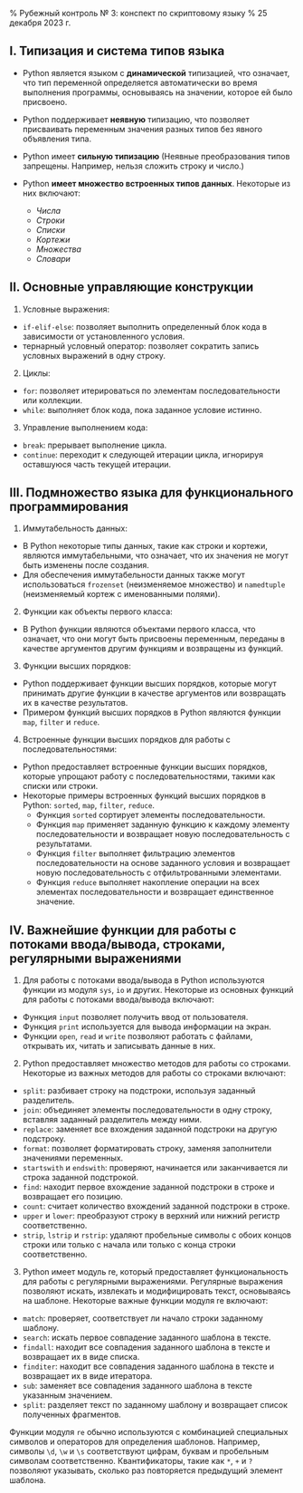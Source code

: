 % Рубежный контроль № 3: конспект по скриптовому языку
% 25 декабря 2023 г.

## I. Типизация и система типов языка

* Python является языком с **динамической** типизацией, что означает, что тип переменной определяется автоматически во время выполнения программы, основываясь на значении, которое ей было присвоено.
* Python поддерживает **неявную** типизацию, что позволяет присваивать переменным значения разных типов без явного объявления типа.
* Python имеет **сильную типизацию** (Неявные преобразования типов запрещены. Например, нельзя сложить строку и число.)
* Python **имеет множество встроенных типов данных**. Некоторые из них включают:

  * *Числа*
  * *Строки*
  * *Списки*
  * *Кортежи*
  * *Множества*
  * *Словари*

## II. Основные управляющие конструкции

1. Условные выражения:

  * ```if-elif-else```: позволяет выполнить определенный блок кода в зависимости от установленного условия.
  * тернарный условный оператор: позволяет сократить запись условных выражений в одну строку.

2. Циклы:

  * ```for```: позволяет итерироваться по элементам последовательности или коллекции.
  * ```while```: выполняет блок кода, пока заданное условие истинно.

3. Управление выполнением кода:

  * ```break```: прерывает выполнение цикла.
  * ```continue```: переходит к следующей итерации цикла, игнорируя оставшуюся часть текущей итерации.

## III. Подмножество языка для функционального программирования

1. Иммутабельность данных:

  * В Python некоторые типы данных, такие как строки и кортежи, являются иммутабельными, что означает, что их значения не могут быть изменены после создания.
  * Для обеспечения иммутабельности данных также могут использоваться ```frozenset``` (неизменяемое множество) и ```namedtuple``` (неизменяемый кортеж с именованными полями).

2. Функции как объекты первого класса:

  * В Python функции являются объектами первого класса, что означает, что они могут быть присвоены переменным, переданы в качестве аргументов другим функциям и возвращены из функций.

3. Функции высших порядков:

  * Python поддерживает функции высших порядков, которые могут принимать другие функции в качестве аргументов или возвращать их в качестве результатов.
  * Примером функций высших порядков в Python являются функции ```map```, ```filter``` и ```reduce```.
  
4. Встроенные функции высших порядков для работы с последовательностями:

  * Python предоставляет встроенные функции высших порядков, которые упрощают работу с последовательностями, такими как списки или строки.
  * Некоторые примеры встроенных функций высших порядков в Python: ```sorted```, ```map```, ```filter```, ```reduce```.
    * Функция ```sorted``` сортирует элементы последовательности.
    * Функция ```map``` применяет заданную функцию к каждому элементу последовательности и возвращает новую последовательность с результатами.
    * Функция ```filter``` выполняет фильтрацию элементов последовательности на основе заданного условия и возвращает новую последовательность с отфильтрованными элементами.
    * Функция ```reduce``` выполняет накопление операции на всех элементах последовательности и возвращает единственное значение.

## IV. Важнейшие функции для работы с потоками ввода/вывода, строками, регулярными выражениями

1. Для работы с потоками ввода/вывода в Python используются функции из модуля ```sys```, ```io``` и других. Некоторые из основных функций для работы с потоками ввода/вывода включают:

  * Функция ```input``` позволяет получить ввод от пользователя.
  * Функция ```print``` используется для вывода информации на экран.
  * Функции ```open```, ```read``` и ```write``` позволяют работать с файлами, открывать их, читать и записывать данные в них.

2. Python предоставляет множество методов для работы со строками. Некоторые из важных методов для работы со строками включают:

  * ```split```: разбивает строку на подстроки, используя заданный разделитель.
  * ```join```: объединяет элементы последовательности в одну строку, вставляя заданный разделитель между ними.
  * ```replace```: заменяет все вхождения заданной подстроки на другую подстроку.
  * ```format```: позволяет форматировать строку, заменяя заполнители значениями переменных.
  * ```startswith``` и ```endswith```: проверяют, начинается или заканчивается ли строка заданной подстрокой.
  * ```find```: находит первое вхождение заданной подстроки в строке и возвращает его позицию.
  * ```count```: считает количество вхождений заданной подстроки в строке.
  * ```upper``` и ```lower```: преобразуют строку в верхний или нижний регистр соответственно.
  * ```strip```, ```lstrip``` и ```rstrip```: удаляют пробельные символы с обоих концов строки или только с начала или только с конца строки соответственно.

3. Python имеет модуль re, который предоставляет функциональность для работы с регулярными выражениями. Регулярные выражения позволяют искать, извлекать и модифицировать текст, основываясь на шаблоне. Некоторые важные функции модуля re включают:

  * ```match```: проверяет, соответствует ли начало строки заданному шаблону.
  * ```search```: искать первое совпадение заданного шаблона в тексте.
  * ```findall```: находит все совпадения заданного шаблона в тексте и возвращает их в виде списка.
  * ```finditer```: находит все совпадения заданного шаблона в тексте и возвращает их в виде итератора.
  * ```sub```: заменяет все совпадения заданного шаблона в тексте указанным значением.
  * ```split```: разделяет текст по заданному шаблону и возвращает список полученных фрагментов.

Функции модуля ```re``` обычно используются с комбинацией специальных символов и операторов для определения шаблонов. Например, символы ```\d```, ```\w``` и ```\s``` соответствуют цифрам, буквам и пробельным символам соответственно. Квантификаторы, такие как ```*```, ```+``` и ```?``` позволяют указывать, сколько раз повторяется предыдущий элемент шаблона.
